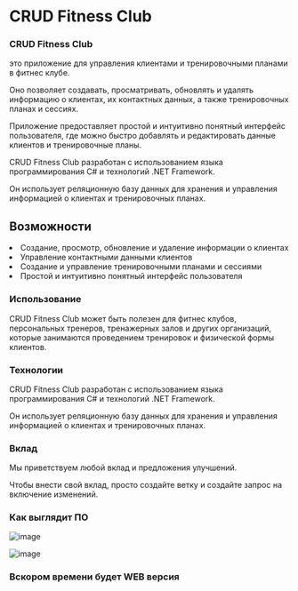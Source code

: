 <h1>CRUD Fitness Club</h1>
<h3>CRUD Fitness Club</h3><p>это приложение для управления клиентами и тренировочными планами в фитнес клубе.</p>
<p>Оно позволяет создавать, просматривать, обновлять и удалять информацию о клиентах, их контактных данных, а также тренировочных планах и сессиях.</p>

<p>Приложение предоставляет простой и интуитивно понятный интерфейс пользователя,
где можно быстро добавлять и редактировать данные клиентов и тренировочные планы.</p>
<p>CRUD Fitness Club разработан с использованием языка программирования C# и технологий .NET Framework.</p>
<p>Он использует реляционную базу данных для хранения и управления информацией о клиентах и тренировочных планах.</p>

<h2>Возможности</h2>
<li>Создание, просмотр, обновление и удаление информации о клиентах</li>
<li>Управление контактными данными клиентов</li>
<li>Создание и управление тренировочными планами и сессиями</li>
<li>Простой и интуитивно понятный интерфейс пользователя</li>
<h3>Использование</h3>
<p>CRUD Fitness Club может быть полезен для фитнес клубов,
персональных тренеров, тренажерных залов и других организаций,
которые занимаются проведением тренировок и  физической формы клиентов.</p>

<h3>Технологии</h3>
<p>CRUD Fitness Club разработан с использованием языка программирования C# и технологий .NET Framework.</p>
<p>Он использует реляционную базу данных для хранения и управления информацией о клиентах и тренировочных планах.</p>

<h3>Вклад</h3>
<p>Мы приветствуем любой вклад и предложения улучшений.</p> 
<p>Чтобы внести свой вклад, просто создайте ветку и создайте запрос на включение изменений.</p>

<h3>Как выглядит ПО</h3>

![image](https://user-images.githubusercontent.com/103760832/229342160-279e7de8-7637-4cfd-896d-7a20c0072873.png)

![image](https://user-images.githubusercontent.com/103760832/229342178-706f4b3f-42e7-4d25-89d3-20e5699007c2.png)

<h3>Вскором времени будет WEB версия</h3>

